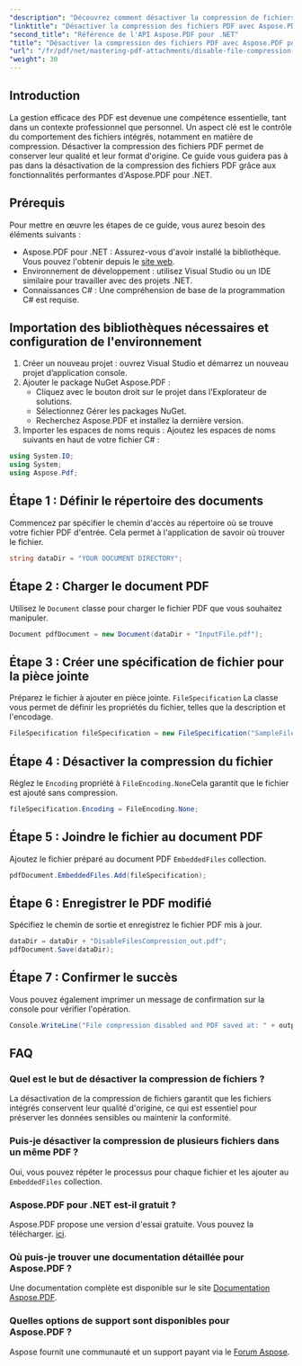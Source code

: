 ```yaml
---
"description": "Découvrez comment désactiver la compression de fichiers dans les documents PDF avec Aspose.PDF pour .NET. Ce tutoriel détaillé vous guide pas à pas pour garantir l'intégration des fichiers."
"linktitle": "Désactiver la compression des fichiers PDF avec Aspose.PDF pour .NET"
"second_title": "Référence de l'API Aspose.PDF pour .NET"
"title": "Désactiver la compression des fichiers PDF avec Aspose.PDF pour .NET"
"url": "/fr/pdf/net/mastering-pdf-attachments/disable-file-compression-in-pdf-files/"
"weight": 30
---
```


## Introduction

La gestion efficace des PDF est devenue une compétence essentielle, tant dans un contexte professionnel que personnel. Un aspect clé est le contrôle du comportement des fichiers intégrés, notamment en matière de compression. Désactiver la compression des fichiers PDF permet de conserver leur qualité et leur format d'origine. Ce guide vous guidera pas à pas dans la désactivation de la compression des fichiers PDF grâce aux fonctionnalités performantes d'Aspose.PDF pour .NET.

## Prérequis

Pour mettre en œuvre les étapes de ce guide, vous aurez besoin des éléments suivants :

- Aspose.PDF pour .NET : Assurez-vous d'avoir installé la bibliothèque. Vous pouvez l'obtenir depuis le [site web](https://releases.aspose.com/pdf/net/).  
- Environnement de développement : utilisez Visual Studio ou un IDE similaire pour travailler avec des projets .NET.
- Connaissances C# : Une compréhension de base de la programmation C# est requise.

## Importation des bibliothèques nécessaires et configuration de l'environnement

1. Créer un nouveau projet : ouvrez Visual Studio et démarrez un nouveau projet d’application console.
2. Ajouter le package NuGet Aspose.PDF :
   - Cliquez avec le bouton droit sur le projet dans l’Explorateur de solutions.
   - Sélectionnez Gérer les packages NuGet.
   - Recherchez Aspose.PDF et installez la dernière version.
3. Importer les espaces de noms requis :
   Ajoutez les espaces de noms suivants en haut de votre fichier C# :

```csharp
using System.IO;
using System;
using Aspose.Pdf;
```

## Étape 1 : Définir le répertoire des documents

Commencez par spécifier le chemin d'accès au répertoire où se trouve votre fichier PDF d'entrée. Cela permet à l'application de savoir où trouver le fichier.

```csharp
string dataDir = "YOUR DOCUMENT DIRECTORY";
```

## Étape 2 : Charger le document PDF

Utilisez le `Document` classe pour charger le fichier PDF que vous souhaitez manipuler.

```csharp
Document pdfDocument = new Document(dataDir + "InputFile.pdf");
```

## Étape 3 : Créer une spécification de fichier pour la pièce jointe

Préparez le fichier à ajouter en pièce jointe. `FileSpecification` La classe vous permet de définir les propriétés du fichier, telles que la description et l'encodage.

```csharp
FileSpecification fileSpecification = new FileSpecification("SampleFile.txt", "Sample text file");
```

## Étape 4 : Désactiver la compression du fichier

Réglez le `Encoding` propriété à `FileEncoding.None`Cela garantit que le fichier est ajouté sans compression.

```csharp
fileSpecification.Encoding = FileEncoding.None;
```

## Étape 5 : Joindre le fichier au document PDF

Ajoutez le fichier préparé au document PDF `EmbeddedFiles` collection.

```csharp
pdfDocument.EmbeddedFiles.Add(fileSpecification);
```

## Étape 6 : Enregistrer le PDF modifié

Spécifiez le chemin de sortie et enregistrez le fichier PDF mis à jour.

```csharp
dataDir = dataDir + "DisableFilesCompression_out.pdf";
pdfDocument.Save(dataDir);
```

## Étape 7 : Confirmer le succès

Vous pouvez également imprimer un message de confirmation sur la console pour vérifier l'opération.

```csharp
Console.WriteLine("File compression disabled and PDF saved at: " + outputFile);
```

## FAQ

### Quel est le but de désactiver la compression de fichiers ?
La désactivation de la compression de fichiers garantit que les fichiers intégrés conservent leur qualité d'origine, ce qui est essentiel pour préserver les données sensibles ou maintenir la conformité.

### Puis-je désactiver la compression de plusieurs fichiers dans un même PDF ?
Oui, vous pouvez répéter le processus pour chaque fichier et les ajouter au `EmbeddedFiles` collection.

### Aspose.PDF pour .NET est-il gratuit ?
Aspose.PDF propose une version d'essai gratuite. Vous pouvez la télécharger. [ici](https://releases.aspose.com/).

### Où puis-je trouver une documentation détaillée pour Aspose.PDF ?
Une documentation complète est disponible sur le site [Documentation Aspose.PDF](https://reference.aspose.com/pdf/net/).

### Quelles options de support sont disponibles pour Aspose.PDF ?
Aspose fournit une communauté et un support payant via le [Forum Aspose](https://forum.aspose.com/c/pdf/10).